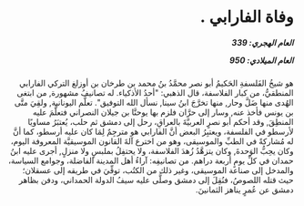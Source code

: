 <h1 dir="rtl">وفاة الفارابي .</h1>

<h5 dir="rtl">العام الهجري:  339

العام الميلادي: 950

</h5>

<p dir="rtl">هو شيخُ الفَلسفةِ الحَكيمُ أبو نصر محمَّدُ بنُ محمد بن طرخان بن أوزلغ التركي الفارابي المنطقيُّ، من كبار الفلاسفة، قال الذهبي: "أحدُ الأذكياء. له تصانيفُ مشهورة, من ابتغى الهُدى منها ضَلَّ وحار, منها تخرَّجَ ابنُ سينا, نسأل الله التوفيق". تعلَّم اليونانية, ولقِيَ متَّى بن يونس فأخذ عنه, وسار إلى حرَّان فلزم بها يوحنَّا بن جيلان النصراني فتعلَّمَ عليه المنطِقَ, وقد أحكم أبو نصرٍ العربيَّةَ بالعراقِ، رحل إلى دمشق ثم حلب، يُعتبَرُ مساويًا لأرسطو في الفلسفة، ويعتبِرُ البعض أنَّ الفارابي هو مترجِمٌ لِمَا كان عليه أرسطو، كما أنَّ له مُشاركةً في الطبِّ والموسيقى، وهو من اخترع آلةَ القانون الموسيقيَّة المعروفة اليوم، وكان يحِبُّ الوَحدةَ, وكان يتزهَّدُ زُهدَ الفلاسفة، ولا يحتفِلُ بملبسٍ ولا منزلٍ, أجرى عليه ابنُ حمدان في كلِّ يومٍ أربعة دراهم. من تصانيفِه: آراءُ أهل المدينة الفاضلة، وجوامع السياسة، والمدخل إلى صناعة الموسيقى، وغير ذلك من الكتُب، توفِّيَ في طريقه إلى عسقلان؛ حيث قتله اللصوصُ، فنُقِلَ إلى دمشق وصلَّى عليه سيفُ الدولة الحمداني، ودفن بظاهر دمشق عن عُمرٍ يناهز الثمانينَ.</p></br>
